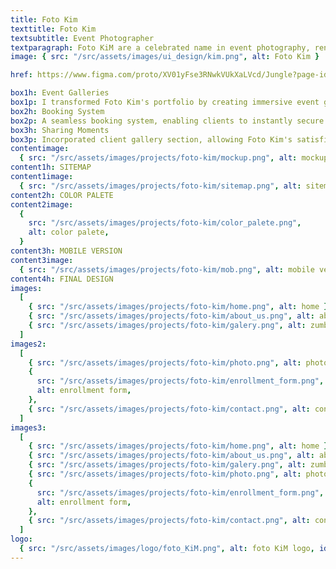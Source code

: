 ```yaml
---
title: Foto Kim
texttitle: Foto Kim
textsubtitle: Event Photographer
textparagraph: Foto KiM are a celebrated name in event photography, renowned for capturing moments that last a lifetime. As a Ui designer, I had the honor of crafting a digital showcase that mirrors their expertise and creativity. Through thoughtful design and innovative features, the web gallery embodies Foto Kim's commitment to capturing the essence of every event.
image: { src: "/src/assets/images/ui_design/kim.png", alt: Foto Kim }

href: https://www.figma.com/proto/XV01yFse3RNwkVUkXaLVcd/Jungle?page-id=0%3A1&type=designode-id=2-4&viewport=464%2C438%2C0.31&scaling=min-zoom&starting-point-node-id=2%3A4"

box1h: Event Galleries
box1p: I transformed Foto Kim's portfolio by creating immersive event galleries that showcase their photography prowess.
box2h: Booking System
box2p: A seamless booking system, enabling clients to instantly secure Foto Kim's services. The intuitive interface allows event hosts to choose their preferred package, date, and photographer swiftly.
box3h: Sharing Moments
box3p: Incorporated client gallery section, allowing Foto Kim's satisfied clients to see their moments anytime and anywhere. This feature not only boosts credibility but also creates a sense of trust.
contentimage:
  { src: "/src/assets/images/projects/foto-kim/mockup.png", alt: mockup }
content1h: SITEMAP
content1image:
  { src: "/src/assets/images/projects/foto-kim/sitemap.png", alt: sitemap }
content2h: COLOR PALETE
content2image:
  {
    src: "/src/assets/images/projects/foto-kim/color_palete.png",
    alt: color palete,
  }
content3h: MOBILE VERSION
content3image:
  { src: "/src/assets/images/projects/foto-kim/mob.png", alt: mobile version }
content4h: FINAL DESIGN
images:
  [
    { src: "/src/assets/images/projects/foto-kim/home.png", alt: home },
    { src: "/src/assets/images/projects/foto-kim/about_us.png", alt: about us },
    { src: "/src/assets/images/projects/foto-kim/galery.png", alt: zumba },
  ]
images2:
  [
    { src: "/src/assets/images/projects/foto-kim/photo.png", alt: photoshoot },
    {
      src: "/src/assets/images/projects/foto-kim/enrollment_form.png",
      alt: enrollment form,
    },
    { src: "/src/assets/images/projects/foto-kim/contact.png", alt: contact },
  ]
images3:
  [
    { src: "/src/assets/images/projects/foto-kim/home.png", alt: home },
    { src: "/src/assets/images/projects/foto-kim/about_us.png", alt: about us },
    { src: "/src/assets/images/projects/foto-kim/galery.png", alt: zumba },
    { src: "/src/assets/images/projects/foto-kim/photo.png", alt: photoshoot },
    {
      src: "/src/assets/images/projects/foto-kim/enrollment_form.png",
      alt: enrollment form,
    },
    { src: "/src/assets/images/projects/foto-kim/contact.png", alt: contact },
  ]
logo:
  { src: "/src/assets/images/logo/foto_KiM.png", alt: foto KiM logo, id: kim }
---
```

